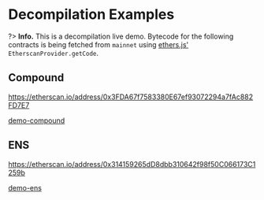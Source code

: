 # Decompilation Examples <!-- {docsify-ignore-all} -->

?> **Info.** This is a decompilation live demo. Bytecode for the following contracts is being fetched from `mainnet` using [ethers.js'](https://docs.ethers.org/) `EtherscanProvider.getCode`.

<!-- tabs:start -->

## **Compound**

<https://etherscan.io/address/0x3FDA67f7583380E67ef93072294a7fAc882FD7E7>

[demo-compound](./evm.html?c=0x3FDA67f7583380E67ef93072294a7fAc882FD7E7 ':include :type=iframe width=100% height=600px')

## **ENS**

<https://etherscan.io/address/0x314159265dD8dbb310642f98f50C066173C1259b>

[demo-ens](./evm.html?c=0x314159265dD8dbb310642f98f50C066173C1259b ':include :type=iframe width=100% height=600px')

<!-- tabs:end -->
